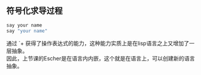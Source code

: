 ## 符号化求导过程  

```go
say your name  
say "your name"  
```  

通过 `+ 获得了操作表达式的能力，这种能力实质上是在lisp语言之上又增加了一层抽象。  
因此，上节课的Escher是在语言内内嵌，这个就是在语言上，可以创建新的语言抽象。
